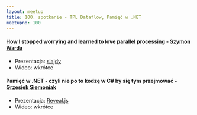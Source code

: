 ```yaml
---
layout: meetup
title: 100. spotkanie - TPL Dataflow, Pamięć w .NET
meetupno: 100
---
```


#### How I stopped worrying and learned to love parallel processing - [Szymon Warda](https://twitter.com/maklipsa)
* Prezentacja: [slajdy](https://github.com/maklipsa/donetconfpl_tpldataflow)
* Wideo: wkrótce

#### Pamięć w .NET - czyli nie po to kodzę w C# by się tym przejmować - [Grzesiek Siemoniak](https://twitter.com/gzaxx)
* Prezentacja: [Reveal.js](/assets/net-memory/)
* Wideo: wkrótce
